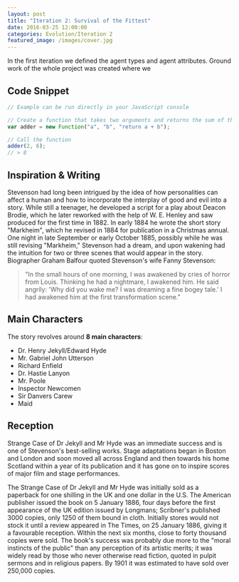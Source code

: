 ```yaml
---
layout: post
title: "Iteration 2: Survival of the Fittest"
date: 2016-03-25 12:00:00
categories: Evolution/Iteration 2
featured_image: /images/cover.jpg
---
```


In the first iteration we defined the agent types and agent attributes. Ground work of the whole project was created where we  

## Code Snippet

```javascript
// Example can be run directly in your JavaScript console

// Create a function that takes two arguments and returns the sum of those arguments
var adder = new Function("a", "b", "return a + b");

// Call the function
adder(2, 6);
// > 8
```

## Inspiration & Writing

Stevenson had long been intrigued by the idea of how personalities can affect a human and how to incorporate the interplay of good and evil into a story. While still a teenager, he developed a script for a play about Deacon Brodie, which he later reworked with the help of W. E. Henley and saw produced for the first time in 1882. In early 1884 he wrote the short story "Markheim", which he revised in 1884 for publication in a Christmas annual. One night in late September or early October 1885, possibly while he was still revising "Markheim," Stevenson had a dream, and upon wakening had the intuition for two or three scenes that would appear in the story. Biographer Graham Balfour quoted Stevenson's wife Fanny Stevenson:

> "In the small hours of one morning, I was awakened by cries of horror from Louis. Thinking he had a nightmare, I awakened him. He said angrily: 'Why did you wake me? I was dreaming a fine bogey tale.' I had awakened him at the first transformation scene."

## Main Characters

The story revolves around **8 main characters**:

- Dr. Henry Jekyll/Edward Hyde
- Mr. Gabriel John Utterson
- Richard Enfield
- Dr. Hastie Lanyon
- Mr. Poole
- Inspector Newcomen
- Sir Danvers Carew
- Maid

## Reception

Strange Case of Dr Jekyll and Mr Hyde was an immediate success and is one of Stevenson's best-selling works. Stage adaptations began in Boston and London and soon moved all across England and then towards his home Scotland within a year of its publication and it has gone on to inspire scores of major film and stage performances.

The Strange Case of Dr Jekyll and Mr Hyde was initially sold as a paperback for one shilling in the UK and one dollar in the U.S. The American publisher issued the book on 5 January 1886, four days before the first appearance of the UK edition issued by Longmans; Scribner's published 3000 copies, only 1250 of them bound in cloth. Initially stores would not stock it until a review appeared in The Times, on 25 January 1886, giving it a favourable reception. Within the next six months, close to forty thousand copies were sold. The book's success was probably due more to the "moral instincts of the public" than any perception of its artistic merits; it was widely read by those who never otherwise read fiction, quoted in pulpit sermons and in religious papers. By 1901 it was estimated to have sold over 250,000 copies.
